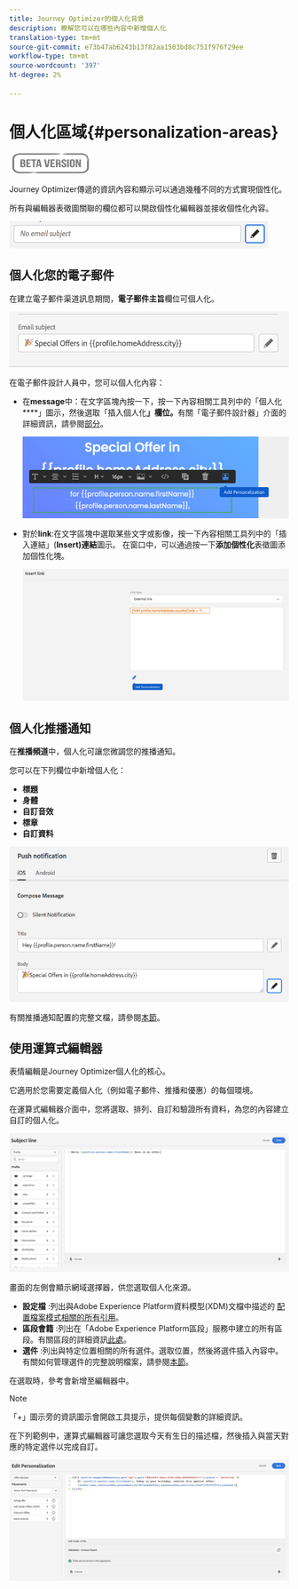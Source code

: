 ```yaml
---
title: Journey Optimizer的個人化背景
description: 瞭解您可以在哪些內容中新增個人化
translation-type: tm+mt
source-git-commit: e73b47ab6243b13f82aa1503bd8c751f976f29ee
workflow-type: tm+mt
source-wordcount: '397'
ht-degree: 2%

---
```


# 個人化區域{#personalization-areas}

![](../assets/do-not-localize/badge.png)

Journey Optimizer傳遞的資訊內容和顯示可以通過幾種不同的方式實現個性化。

所有與編輯器表徵圖關聯的欄位都可以開啟個性化編輯器並接收個性化內容。

![](assets/perso_icon.png)

## 個人化您的電子郵件

在建立電子郵件渠道訊息期間，**電子郵件主旨**&#x200B;欄位可個人化。

![](assets/perso_subject.png)

在電子郵件設計人員中，您可以個人化內容：

* 在&#x200B;**message**&#x200B;中：在文字區塊內按一下，按一下內容相關工具列中的「個人化&#x200B;****」圖示，然後選取「插入個人化&#x200B;**」欄位。**&#x200B;有關「電子郵件設計器」介面的詳細資訊，請參閱[部分](../design-emails.md)。

   ![](assets/perso_insert.png)

* 對於&#x200B;**link**:在文字區塊中選取某些文字或影像，按一下內容相關工具列中的「插入連結」(**Insert)連結**&#x200B;圖示。 在窗口中，可以通過按一下&#x200B;**添加個性化**&#x200B;表徵圖添加個性化塊。

   ![](assets/perso_link.png)

## 個人化推播通知

在&#x200B;**推播頻道**&#x200B;中，個人化可讓您微調您的推播通知。

您可以在下列欄位中新增個人化：

* **標題**
* **身體**
* **自訂音效**
* **標章**
* **自訂資料**

![](assets/perso_push.png)

有關推播通知配置的完整文檔，請參閱[本節](../configure-push.md)。


## 使用運算式編輯器

表情編輯是Journey Optimizer個人化的核心。

它適用於您需要定義個人化（例如電子郵件、推播和優惠）的每個環境。

在運算式編輯器介面中，您將選取、排列、自訂和驗證所有資料，為您的內容建立自訂的個人化。

![](assets/perso_ee1.png)

畫面的左側會顯示網域選擇器，供您選取個人化來源。

* **設定檔** :列出與Adobe Experience Platform資料模型(XDM)文檔中描述的 [配置檔案模式相關的所有引用](https://experienceleague.adobe.com/docs/experience-platform/xdm/home.html?lang=zh-Hant)。
* **區段會籍** :列出在「Adobe Experience Platform區段」服務中建立的所有區段。有關區段的詳細資訊[此處](https://experienceleague.adobe.com/docs/experience-platform/segmentation/home.html?lang=en)。
* **選件** :列出與特定位置相關的所有選件。選取位置，然後將選件插入內容中。 有關如何管理選件的完整說明檔案，請參閱[本節](../../using/offers/get-started/starting-offer-decisioning.md)。

在選取時，參考會新增至編輯器中。

>[!NOTE]
>
>「+」圖示旁的資訊圖示會開啟工具提示，提供每個變數的詳細資訊。

在下列範例中，運算式編輯器可讓您選取今天有生日的描述檔，然後插入與當天對應的特定選件以完成自訂。

![](assets/perso_ee2.png)




